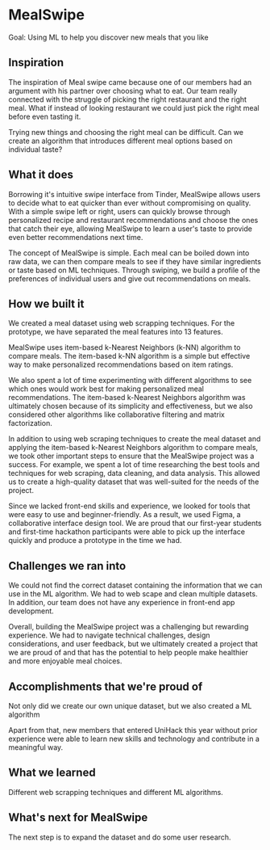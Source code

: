 # MealSwipe
Goal: Using ML to help you discover new meals that you like

## Inspiration 

The inspiration of Meal swipe came because one of our members had an argument with his partner over choosing what to eat. Our team really connected with the struggle of picking the right restaurant and the right meal. What if instead of looking restaurant we could just pick the right meal before even tasting it. 

Trying new things and choosing the right meal can be difficult. Can we create an algorithm that introduces different meal options based on individual taste? 

## What it does 

Borrowing it's intuitive swipe interface from Tinder, MealSwipe allows users to decide what to eat quicker than ever without compromising on quality. With a simple swipe left or right, users can quickly browse through personalized recipe and restaurant recommendations and choose the ones that catch their eye, allowing MealSwipe to learn a user's taste to provide even better recommendations next time. 

The concept of MealSwipe is simple. Each meal can be boiled down into raw data, we can then compare meals to see if they have similar ingredients or taste based on ML techniques. Through swiping, we build a profile of the preferences of individual users and give out recommendations on meals.  

## How we built it 

We created a meal dataset using web scrapping techniques. For the prototype, we have separated the meal features into 13 features. 

MealSwipe uses item-based k-Nearest Neighbors (k-NN) algorithm to compare meals.
The item-based k-NN algorithm is a simple but effective way to make personalized recommendations based on item ratings. 

We also spent a lot of time experimenting with different algorithms to see which ones would work best for making personalized meal recommendations. The item-based k-Nearest Neighbors algorithm was ultimately chosen because of its simplicity and effectiveness, but we also considered other algorithms like collaborative filtering and matrix factorization.

In addition to using web scraping techniques to create the meal dataset and applying the item-based k-Nearest Neighbors algorithm to compare meals, we took other important steps to ensure that the MealSwipe project was a success. For example, we spent a lot of time researching the best tools and techniques for web scraping, data cleaning, and data analysis. This allowed us to create a high-quality dataset that was well-suited for the needs of the project.

Since we lacked front-end skills and experience, we looked for tools that were easy to use and beginner-friendly. As a result, we used Figma, a collaborative interface design tool. We are proud that our first-year students and first-time hackathon participants were able to pick up the interface quickly and produce a prototype in the time we had.



## Challenges we ran into 

We could not find the correct dataset containing the information that we can use in the ML algorithm. We had to web scape and clean multiple datasets.
In addition, our team does not have any experience in front-end app development.

Overall, building the MealSwipe project was a challenging but rewarding experience. We had to navigate technical challenges, design considerations, and user feedback, but we ultimately created a project that we are proud of and that has the potential to help people make healthier and more enjoyable meal choices.


## Accomplishments that we're proud of 

Not only did we create our own unique dataset, but we also created a ML algorithm

Apart from that, new members that entered UniHack this year without prior experience were able to learn new skills and technology and contribute in a meaningful way. 

## What we learned 

Different web scrapping techniques and different ML algorithms. 

## What's next for MealSwipe

The next step is to expand the dataset and do some user research.  
